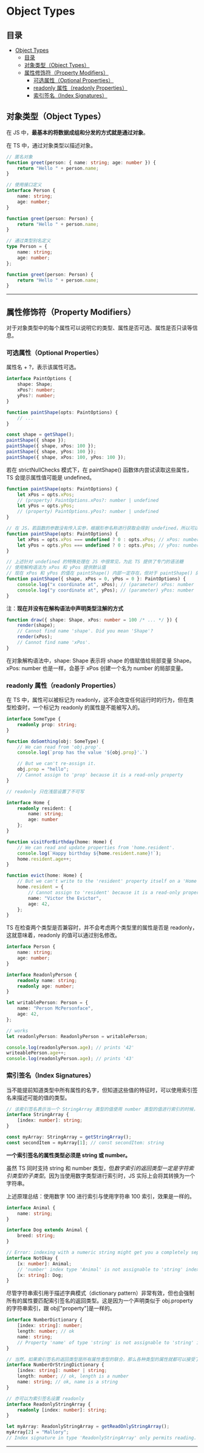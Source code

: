 # Object Types

## 目录

- [Object Types](#object-types)
  - [目录](#目录)
  - [对象类型（Object Types）](#对象类型object-types)
  - [属性修饰符（Property Modifiers）](#属性修饰符property-modifiers)
    - [可选属性（Optional Properties）](#可选属性optional-properties)
    - [readonly 属性（readonly Properties）](#readonly-属性readonly-properties)
    - [索引签名（Index Signatures）](#索引签名index-signatures)

## 对象类型（Object Types）

在 JS 中，**最基本的将数据成组和分发的方式就是通过对象**。

在 TS 中，通过对象类型以描述对象。

```typescript
// 匿名对象
function greet(person: { name: string; age: number }) {
    return "Hello " + person.name;
}

// 使用接口定义
interface Person {
    name: string;
    age: number;
}

function greet(person: Person) {
    return "Hello " + person.name;
}

// 通过类型别名定义
type Person = {
    name: string;
    age: number;
};

function greet(person: Person) {
    return "Hello " + person.name;
}

```

---

## 属性修饰符（Property Modifiers）

对于对象类型中的每个属性可以说明它的类型、属性是否可选、属性是否只读等信息。

### 可选属性（Optional Properties）

属性名 + ?，表示该属性可选。

```typescript
interface PaintOptions {
    shape: Shape;
    xPos?: number;
    yPos?: number;
}

function paintShape(opts: PaintOptions) {
    // ...
}

const shape = getShape();
paintShape({ shape });
paintShape({ shape, xPos: 100 });
paintShape({ shape, yPos: 100 });
paintShape({ shape, xPos: 100, yPos: 100 });
```

若在 strictNullChecks 模式下，在 paintShape() 函数体内尝试读取这些属性，TS 会提示属性值可能是 undefined。

```typescript
function paintShape(opts: PaintOptions) {
    let xPos = opts.xPos;
    // (property) PaintOptions.xPos?: number | undefined
    let yPos = opts.yPos;
    // (property) PaintOptions.yPos?: number | undefined
}

// 在 JS，若函数的参数没有传入实参，根据形参名称进行获取会得到 undefined，所以可以针对 undefined 进行特殊处理
function paintShape(opts: PaintOptions) {
    let xPos = opts.xPos === undefined ? 0 : opts.xPos; // xPos: number
    let yPos = opts.yPos === undefined ? 0 : opts.yPos; // yPos: number
}

// 上述针对 undefined 的特殊处理在 JS 中很常见，为此 TS 提供了专门的语法糖
// 使用解构语法为 xPos 和 yPos 提供默认值
// 现在 xPos 和 yPos 的值在 paintShape() 内部一定存在，但对于 paintShape() 的调用者，却是可选的
function paintShape({ shape, xPos = 0, yPos = 0 }: PaintOptions) {
    console.log("x coordinate at", xPos); // (parameter) xPos: number
    console.log("y coordinate at", yPos); // (parameter) yPos: number
}

```

注：**现在并没有在解构语法中声明类型注解的方式**

```typescript
function draw({ shape: Shape, xPos: number = 100 /* ... */ }) {
    render(shape);
    // Cannot find name 'shape'. Did you mean 'Shape'?
    render(xPos);
    // Cannot find name 'xPos'.
}
```

在对象解构语法中，shape: Shape 表示将 shape 的值赋值给局部变量 Shape。xPos: number 也是一样，会基于 xPos 创建一个名为 number 的局部变量。

### readonly 属性（readonly Properties）

在 TS 中，属性可以被标记为 readonly，这不会改变任何运行时的行为，但在类型检查时，一个标记为 readonly 的属性是不能被写入的。

```typescript
interface SomeType {
    readonly prop: string;
}

function doSomthing(obj: SomeType) {
    // We can read from 'obj.prop'.
    console.log(`prop has the value '${obj.prop}'.`)

    // But we can't re-assign it.
    obj.prop = "hello";
    // Cannot assign to 'prop' because it is a read-only property
}

// readonly 只在浅层设置了不可写

interface Home {
    readonly resident: {
        name: string;
        age: number
    };
}

function visitForBirthday(home: Home) {
    // We can read and update properties from 'home.resident'.
    console.log(`Happy birthday ${home.resident.name}!`);
    home.resident.age++;
}

function evict(home: Home) {
    // But we can't write to the 'resident' property itself on a 'Home'.
    home.resident = {
        // Cannot assign to 'resident' because it is a read-only property.
        name: "Victor the Evictor",
        age: 42,
    };
}
```

TS 在检查两个类型是否兼容时，并不会考虑两个类型里的属性是否是 readonly，这就意味着，readonly 的值可以通过别名修改。

```typescript
interface Person {
    name: string;
    age: number;
}

interface ReadonlyPerson {
    readonly name: string;
    readonly age: number;
}

let writablePerson: Person = {
    name: "Person McPersonface",
    age: 42,
};

// works
let readonlyPerson: ReadonlyPerson = writablePerson;

console.log(readonlyPerson.age); // prints '42'
writeablePerson.age++;
console.log(readonlyPerson.age); // prints '43'

```

### 索引签名（Index Signatures）

当不能提前知道类型中所有属性的名字，但知道这些值的特征时，可以使用索引签名来描述可能的值的类型。

```typescript
// 该索引签名表示当一个 StringArray 类型的值使用 number 类型的值进行索引的时候，会返回一个 string 类型的值。
interface StringArray {
    [index: number]: string;
}

const myArray: StringArray = getStringArray();
const secondItem = myArray[1]; // const secondItem: string
```

**一个索引签名的属性类型必须是 string 或 number。**

虽然 TS 同时支持 string 和 number 类型，但*数字索引的返回类型一定是字符索引类型的子类型*。因为当使用数字类型进行索引时，JS 实际上会将其转换为一个字符串。

上述原理总结：使用数字 100 进行索引与使用字符串 100 索引，效果是一样的。

```typescript
interface Animal {
    name: string;
}

interface Dog extends Animal {
    breed: string;
}

// Error: indexing with a numeric string might get you a completely separate type of Animal!
interface NotOkay {
    [x: number]: Animal;
    // 'number' index type 'Animal' is not assignable to 'string' index type 'Dog'.
    [x: string]: Dog;
}
```

尽管字符串索引用于描述字典模式（dictionary pattern）非常有效，但也会强制所有的属性要匹配索引签名的返回类型。这是因为一个声明类似于 obj.property 的字符串索引，跟 obj["property"]是一样的。

```typescript
interface NumberDictionary {
    [index: string]: number;
    length: number; // ok
    name: string;
    // Property 'name' of type 'string' is not assignable to 'string' index type 'number'
}

// 当然，如果索引签名的返回类型是所有属性类型的联合，那么各种类型的属性就都可以接受了：
interface NumberOrStringDictionary {
    [index: string]: number | string;
    length: number; // ok, length is a number
    name: string; // ok, name is a string
}

// 亦可以为索引签名设置 readonly
interface ReadonlyStringArray {
    readonly [index: number]: string;
}

let myArray: ReadonlyStringArray = getReadOnlyStringArray();
myArray[2] = "Mallory";
// Index signature in type 'ReadonlyStringArray' only permits reading.
```

---
